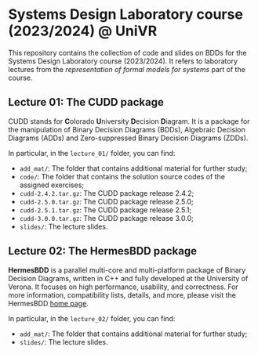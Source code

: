 # Systems Design Laboratory course (2023/2024) @ UniVR #

This repository contains the collection of code and slides on BDDs for the Systems Design Laboratory course (2023/2024). It refers to laboratory lectures from the *representation of formal models for systems* part of the course.

## Lecture 01: The CUDD package ##

CUDD stands for **C**olorado **U**niversity **D**ecision **D**iagram. It is a package for the manipulation of Binary Decision Diagrams (BDDs), Algebraic Decision Diagrams (ADDs) and Zero-suppressed Binary Decision Diagrams (ZDDs).

In particular, in the `lecture_01/` folder, you can find:
* `add_mat/`: The folder that contains additional material for further study;
* `code/`: The folder that contains the solution source codes of the assigned exercises;
* `cudd-2.4.2.tar.gz`: The CUDD package release 2.4.2;
* `cudd-2.5.0.tar.gz`: The CUDD package release 2.5.0;
* `cudd-2.5.1.tar.gz`: The CUDD package release 2.5.1;
* `cudd-3.0.0.tar.gz`: The CUDD package release 3.0.0;
* `slides/`: The lecture slides.

## Lecture 02: The HermesBDD package ##
**HermesBDD** is a parallel multi-core and multi-platform package of Binary Decision Diagrams, written in C++ and fully developed at the University of Verona. It focuses on high performance, usability, and correctness. For more information, compatibility lists, details, and more, please visit the HermesBDD [home page](https://luigicapogrosso.github.io/HermesBDD/).

In particular, in the `lecture_02/` folder, you can find:
* `add_mat/`: The folder that contains additional material for further study;
* `slides/`: The lecture slides.
